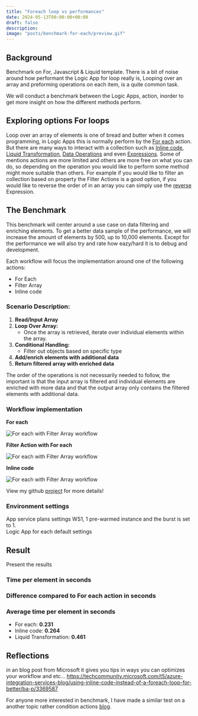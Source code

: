 ```yaml
---
title: "Foreach loop vs performances"
date: 2024-05-13T00:00:00+00:00
draft: false
description: 
image: "posts/benchmark-for-each/preview.gif"
---
```


## Background
Benchmark on For, Javascript & Liquid template.
There is a bit of noise around how performant the Logic App for loop really is, 
Looping over an array and preforming operations on each item, is a quite common task.

We will conduct a benchmark between the Logic Apps,  action, inorder to get more insight on how the different methods perform.

## Exploring options For loops
Loop over an array of elements is one of bread and butter when it comes programming, in Logic Apps this is normally perform by the [For each](https://learn.microsoft.com/en-us/azure/logic-apps/logic-apps-control-flow-loops?tabs=consumption#foreach-loop) action. But there are many ways to interact with a collection such as [Inline code](https://learn.microsoft.com/en-us/azure/logic-apps/logic-apps-add-run-inline-code?tabs=consumption), [Liquid Transformation](https://learn.microsoft.com/en-us/azure/logic-apps/logic-apps-enterprise-integration-liquid-transform?tabs=consumption), [Data Operations](https://learn.microsoft.com/en-us/azure/logic-apps/logic-apps-perform-data-operations?tabs=consumption) and even [Expressions](https://learn.microsoft.com/en-us/azure/logic-apps/workflow-definition-language-functions-reference). Some of mentions actions are more limited and others are more free on what you can do, so depending on the operation you would like to perform some method might more suitable than others. 
For example if you would like to filter an collection based on property the Filter Actions is a good option, if you would like to reverse the order of in an array you can simply use the [reverse](https://learn.microsoft.com/en-us/azure/logic-apps/workflow-definition-language-functions-reference#reverse) Expression. 


## The Benchmark
This benchmark will center around a use case on data filtering and enriching elements. To get a better data sample of the performance, we will increase the amount of elements by 500, up to 10,000 elements. Except for the performance we will also try and rate how eazy/hard it is to debug and development.

Each workflow will focus the implementation around one of the following actions:
- For Each
- Filter Array
- Inline code


### Scenario Description:
1. **Read/Input Array**
2. **Loop Over Array:**
   - Once the array is retrieved, iterate over individual elements within the array.
3. **Conditional Handling:**
   - Filter out objects based on specific type
4. **Add/enrich elements with additional data**
5. **Return filtered array with enriched data**

The order of the operations is not necessarily needed to follow, the important is that the input array is filtered and individual elements are enriched with more data and that the output array only contains the filtered elements with additional data.  

### Workflow implementation

__For each__

![For each with Filter Array workflow](For_each.png)

__Filter Action with For each__

![For each with Filter Array workflow](For_each_with_FilterArray.png)

__Inline code__

![For each with Filter Array workflow](JavsScript.png)


View my github [project]() for more details!

### Environment settings
App service plans settings WS1, 1 pre-warmed instance and the burst is set to 1.  
Logic App for each default settings

## Result
Present the results
### Time per element in seconds
### Difference compared to For each action in seconds
### Average time per element in seconds
- For each: __0.231__
- Inline code: __0.264__
- Liquid Transformation: __0.461__

## Reflections

in an blog post from Microsoft it gives you tips in ways you can optimizes your workflow and etc...
https://techcommunity.microsoft.com/t5/azure-integration-services-blog/using-inline-code-instead-of-a-foreach-loop-for-better/ba-p/3369587

For anyone more interested in benchmark, I have made a similar test on a another topic rather condition actions [blog](/posts/benchmark-condition/). 